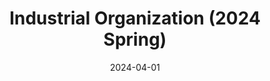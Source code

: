 ---
title: "Industrial Organization (2024 Spring)"
collection: teaching
type: "Graduate course"
permalink: /teaching/2024-spring-keio-grad-io
venue: "Keio University, Graduate School of Economics, Spring Semester"
date: 2024-04-01
location: "Tokyo, Japan"
---